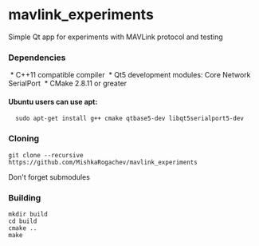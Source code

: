 # mavlink_experiments
Simple Qt app for experiments with MAVLink protocol and testing

### Dependencies
  * C++11 compatible compiler
  * Qt5 development modules: Core Network SerialPort
  * CMake 2.8.11 or greater
  
#### Ubuntu users can use apt:
```
  sudo apt-get install g++ cmake qtbase5-dev libqt5serialport5-dev
```
### Cloning
```
git clone --recursive https://github.com/MishkaRogachev/mavlink_experiments
```
Don't forget submodules

### Building
```
mkdir build
cd build
cmake ..
make
```
